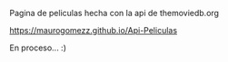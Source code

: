 Pagina de peliculas hecha con la api de themoviedb.org

https://maurogomezz.github.io/Api-Peliculas

En proceso... :)

